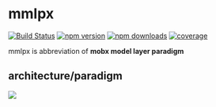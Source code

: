 # mmlpx

[![Build Status](https://img.shields.io/travis/mmlpxjs/mmlpx.svg?style=flat-square)](https://travis-ci.org/mmlpxjs/mmlpx)
[![npm version](https://img.shields.io/npm/v/mmlpx.svg?style=flat-square)](https://www.npmjs.com/package/mmlpx)
[![npm downloads](https://img.shields.io/npm/dt/mmlpx.svg?style=flat-square)](https://www.npmjs.com/package/mmlpx)
[![coverage](https://img.shields.io/codecov/c/github/mmlpxjs/mmlpx.svg?style=flat-square)](https://codecov.io/gh/mmlpxjs/mmlpx)

mmlpx is abbreviation of **mobx model layer paradigm**

## architecture/paradigm
![](https://github.com/mmlpxjs/mmlpx/blob/gh-pages/assets/mmlpx.png?raw=true)
